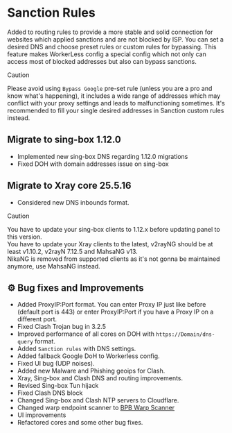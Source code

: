 # Sanction Rules

Added to routing rules to provide a more stable and solid connection for websites which applied sanctions and are not blocked by ISP.
You can set a desired DNS and choose preset rules or custom rules for bypassing. This feature makes WorkerLess config a special config which not only can access most of blocked addresses but also can bypass sanctions.

> [!CAUTION]
> Please avoid using `Bypass Google` pre-set rule (unless you are a pro and know what's happening), it includes a wide range of addresses which may conflict with your proxy settings and leads to malfunctioning sometimes. It's recommended to fill your single desired addresses in Sanction custom rules instead.

## Migrate to sing-box 1.12.0

- Implemented new sing-box DNS regarding 1.12.0 migrations
- Fixed DOH with domain addresses issue on sing-box

## Migrate to Xray core 25.5.16

- Considered new DNS inbounds format.

> [!CAUTION]
> You have to update your sing-box clients to 1.12.x before updating panel to this version.  
> You have to update your Xray clients to the latest, v2rayNG should be at least v1.10.2, v2rayN 7.12.5 and MahsaNG v13.  
> NikaNG is removed from supported clients as it's not gonna be maintained anymore, use MahsaNG instead.

## ⚙️ Bug fixes and Improvements

- Added ProxyIP:Port format. You can enter Proxy IP just like before (default port is 443) or enter ProxyIP:Port if you have a Proxy IP on a different port.  
- Fixed Clash Trojan bug in 3.2.5
- Improved performance of all cores on DOH with `https://Domain/dns-query` format.
- Added `Sanction rules` with DNS settings.
- Added fallback Google DoH to Workerless config.
- Fixed UI bug (UDP noises).
- Added new Malware and Phishing geoips for Clash.
- Xray, Sing-box and Clash DNS and routing improvements.
- Revised Sing-box Tun hijack
- Fixed Clash DNS block
- Changed Sing-box and Clash NTP servers to Cloudflare.
- Changed warp endpoint scanner to [BPB Warp Scanner](https://github.com/bia-pain-bache/BPB-Warp-Scanner)
- UI improvements
- Refactored cores and some other bug fixes.
